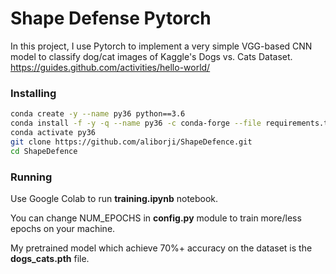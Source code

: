# Shape Defense Pytorch

In this project, I use Pytorch to implement a very simple VGG-based CNN model to classify dog/cat images of Kaggle's Dogs vs. Cats Dataset.
https://guides.github.com/activities/hello-world/

### Installing

```bash
conda create -y --name py36 python==3.6
conda install -f -y -q --name py36 -c conda-forge --file requirements.txt
conda activate py36
git clone https://github.com/aliborji/ShapeDefence.git
cd ShapeDefence
```

### Running

Use Google Colab to run **training.ipynb** notebook.

You can change NUM_EPOCHS in **config.py** module to train more/less epochs on your machine.

My pretrained model which achieve 70%+ accuracy on the dataset is the **dogs_cats.pth** file.

